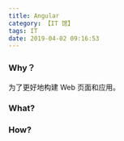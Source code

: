 ```yaml
---
title: Angular
category: 【IT 馆】
tags: IT
date: 2019-04-02 09:16:53
---
```


### Why？

为了更好地构建 Web 页面和应用。

### What?

### How?
